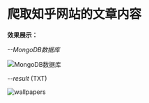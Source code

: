 爬取知乎网站的文章内容
===
**效果展示：**

*--MongoDB数据库*

![MongoDB数据库](https://github.com/pipipp/Spiders/blob/master/scrapy_crawler/zhihu/images/zhihu_MongoDB.PNG)

*--result* (TXT)

![wallpapers](https://github.com/pipipp/Spiders/blob/master/scrapy_crawler/zhihu/images/zhihu_folder.PNG)
